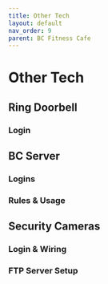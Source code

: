 ```yaml
---
title: Other Tech
layout: default
nav_order: 9
parent: BC Fitness Cafe
---
```

# Other Tech
## Ring Doorbell
### Login
## BC Server
### Logins
### Rules & Usage
## Security Cameras
### Login & Wiring
### FTP Server Setup